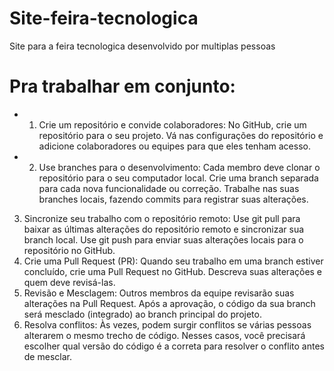 # Site-feira-tecnologica
Site para a feira tecnologica desenvolvido por multiplas pessoas


# Pra trabalhar em conjunto:
- 1. Crie um repositório e convide colaboradores:
No GitHub, crie um repositório para o seu projeto. 
Vá nas configurações do repositório e adicione colaboradores ou equipes para que eles tenham acesso. 
- 2. Use branches para o desenvolvimento:
Cada membro deve clonar o repositório para o seu computador local. 
Crie uma branch separada para cada nova funcionalidade ou correção. 
Trabalhe nas suas branches locais, fazendo commits para registrar suas alterações. 
3. Sincronize seu trabalho com o repositório remoto: 
Use git pull para baixar as últimas alterações do repositório remoto e sincronizar sua branch local.
Use git push para enviar suas alterações locais para o repositório no GitHub.
4. Crie uma Pull Request (PR): 
Quando seu trabalho em uma branch estiver concluído, crie uma Pull Request no GitHub.
Descreva suas alterações e quem deve revisá-las.
5. Revisão e Mesclagem:
Outros membros da equipe revisarão suas alterações na Pull Request. 
Após a aprovação, o código da sua branch será mesclado (integrado) ao branch principal do projeto. 
6. Resolva conflitos: 
Às vezes, podem surgir conflitos se várias pessoas alterarem o mesmo trecho de código.
Nesses casos, você precisará escolher qual versão do código é a correta para resolver o conflito antes de mesclar.
